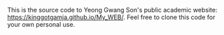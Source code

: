 This is the source code to Yeong Gwang Son's public academic website: https://kinggotgamja.github.io/My_WEB/. Feel free to clone this code for your own personal use.

